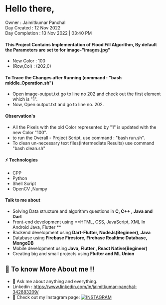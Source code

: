 # Hello there,

Owner : Jaimitkumar Panchal <br>
Day Created : 12 Nov 2022 <br>
Day Completion : 13 Nov 2022 | 03:40 PM

#### This Project Contains Implementation of Flood Fill Algorithm, By default the Parameters are set to for image-"images.jpg"
- New Color : 100
- (Row,Col) : (202,0)

#### To Trace the Changes after Running (command : "bash middle_Operation.sh")
- Open image-output.txt go to line no 202 and check out the first element which is "1".
- Now, Open output.txt and go to line no. 202.

#### Observation's
- All the Pixels with the old Color represented by "1" is updated with the new Color "100".
- to run the Overall - Project Script, use command : "bash run.sh".
- To clean un-necessary text files(Intermediate Results) use command "bash clean.sh"

#### ⚡ Technologies
 - CPP
 - Python 
 - Shell Script
 - OpenCV ,Numpy

#### Talk to me about

- Solving Data structure and algorithm questions in **C, C++ , Java and Dart**
- Front-end development using **HTML, CSS, JavaScript, XML In Android Java, Flutter **
- Backend development using **Dart-Flutter, NodeJs(Begineer), Java**
- Database using **Firebase Firestore, Firebase Realtime Database, MongoDB**
- Mobile development using **Java, Flutter , React Native(Begineer)**
- Creating big and small projects using **Flutter and ML Union**

## 🤔 To know More About me !!

- 💬 Ask me about anything and everything.
- Linkedin : https://www.linkedin.com/in/jaimitkumar-panchal-342883209/
- 🎯 Check out my Instagram page: [![INSTAGRAM](https://img.shields.io/badge/FOLLOW%20ME-INSTAGRAM-blueviolet?style=flat-square&logo=Instagram&logoColor=white)](https://www.instagram.com/jaimit_panchal/?hl=en)
